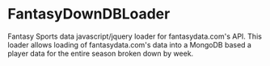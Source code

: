# FantasyDownDBLoader
Fantasy Sports data javascript/jquery loader for fantasydata.com's API.  This loader allows loading of fantasydata.com's data into a MongoDB based a player data for the entire season broken down by week.
